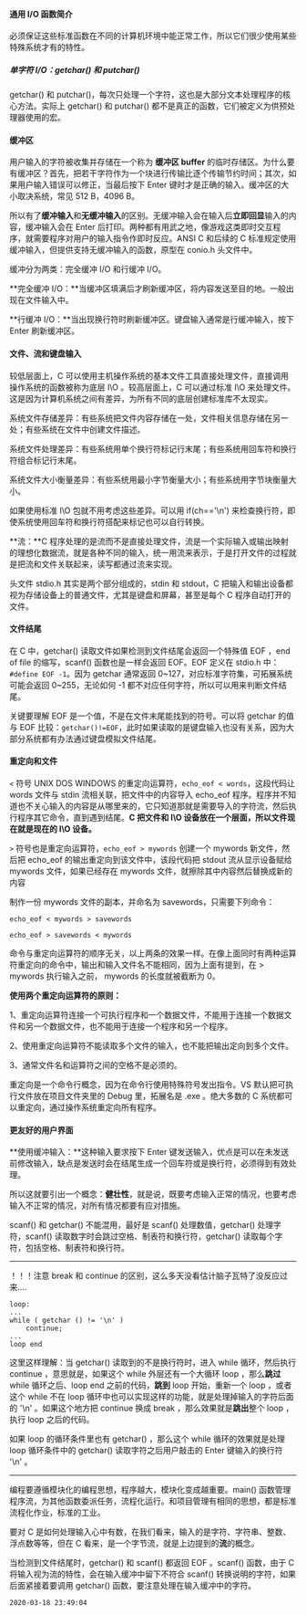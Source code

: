 #### 通用 I/O 函数简介

必须保证这些标准函数在不同的计算机环境中能正常工作，所以它们很少使用某些特殊系统才有的特性。

##### 单字符 I/O：getchar() 和 putchar()

getchar() 和 putchar()，每次只处理一个字符，这也是大部分文本处理程序的核心方法。实际上 getchar() 和  putchar() 都不是真正的函数，它们被定义为供预处理器使用的宏。

#### 缓冲区

用户输入的字符被收集并存储在一个称为 **缓冲区 buffer** 的临时存储区。为什么要有缓冲区？首先，把若干字符作为一个块进行传输比逐个传输节约时间；其次，如果用户输入错误可以修正，当最后按下 Enter 键时才是正确的输入。缓冲区的大小取决系统，常见 512 B，4096 B。

所以有了**缓冲输入**和**无缓冲输入**的区别。无缓冲输入会在输入后**立即回显**输入的内容，缓冲输入会在 Enter 后打印。两种都有用武之地，像游戏这类即时交互程序，就需要程序对用户的输入指令作即时反应。ANSI C 和后续的 C 标准规定使用缓冲输入，但提供支持无缓冲输入的函数，原型在 conio.h 头文件中。

缓冲分为两类：完全缓冲 I/O 和行缓冲 I/O。

**完全缓冲 I/O：**当缓冲区填满后才刷新缓冲区，将内容发送至目的地。一般出现在文件输入中。

**行缓冲 I/O：**当出现换行符时刷新缓冲区。键盘输入通常是行缓冲输入，按下 Enter 刷新缓冲区。

#### 文件、流和键盘输入

较低层面上，C 可以使用主机操作系统的基本文件工具直接处理文件，直接调用操作系统的函数被称为底层 I\O 。较高层面上，C 可以通过标准 I\O 来处理文件。这是因为计算机系统之间有差异，为所有不同的底层创建标准库不太现实。

系统文件存储差异：有些系统把文件内容存储在一处，文件相关信息存储在另一处；有些系统在文件中创建文件描述。

系统文件处理差异：有些系统用单个换行符标记行末尾；有些系统用回车符和换行符组合标记行末尾。

系统文件大小衡量差异：有些系统用最小字节衡量大小；有些系统用字节块衡量大小。

如果使用标准 I\O 包就不用考虑这些差异。可以用 if(ch=='\n') 来检查换行符，即使系统使用回车符和换行符搭配来标记也可以自行转换。

**流：**C 程序处理的是流而不是直接处理文件，流是一个实际输入或输出映射的理想化数据流，就是各种不同的输入，统一用流来表示，于是打开文件的过程就是把流和文件关联起来，读写都通过流来实现。

头文件 stdio.h 其实是两个部分组成的，stdin 和 stdout，C 把输入和输出设备都视为存储设备上的普通文件，尤其是键盘和屏幕，甚至是每个 C 程序自动打开的文件。

#### 文件结尾

在 C 中，getchar() 读取文件如果检测到文件结尾会返回一个特殊值 EOF ，end of file 的缩写，scanf() 函数也是一样会返回 EOF。EOF 定义在 stdio.h 中：`#define EOF -1`。因为 getchar 通常返回 0~127，对应标准字符集，可拓展系统可能会返回 0~255，无论如何 -1 都不对应任何字符，所以可以用来判断文件结尾。

 关键要理解 EOF 是一个值，不是在文件末尾能找到的符号。可以将 getchar 的值与 EOF 比较：`getchar()!=EOF`，此时如果读取的是键盘输入也没有关系，因为大部分系统都有办法通过键盘模拟文件结尾。

#### 重定向和文件

`<` 符号 UNIX DOS WINDOWS 的重定向运算符，`echo_eof < words`，这段代码让 words 文件与 stdin 流相关联，把文件中的内容导入 echo_eof 程序。程序并不知道也不关心输入的内容是从哪里来的，它只知道那就是需要导入的字符流，然后执行程序其它命令，直到遇到结尾。**C 把文件和 I\O 设备放在一个层面，所以文件现在就是现在的 I\O 设备。**

`>` 符号也是重定向运算符，`echo_eof > mywords` 创建一个 mywords 新文件，然后把 echo_eof 的输出重定向到该文件中，该段代码把 stdout 流从显示设备赋给 mywords 文件，如果已经存在 mywords 文件，就擦除其中内容然后替换成新的内容

制作一份 mywords 文件的副本，并命名为 savewords，只需要下列命令：

`echo_eof < mywords > savewords`

`echo_eof > savewords < mywords`

命令与重定向运算符的顺序无关，以上两条的效果一样。在像上面同时有两种运算符重定向的命令中，输出和输入文件名不能相同，因为上面有提到，在 > mywords 执行输入之前， mywords 的长度就被截断为 0。

**使用两个重定向运算符的原则：**

1、重定向运算符连接一个可执行程序和一个数据文件，不能用于连接一个数据文件和另一个数据文件，也不能用于连接一个程序和另一个程序。

2、使用重定向运算符不能读取多个文件的输入，也不能把输出定向到多个文件。

3、通常文件名和运算符之间的空格不是必须的。

重定向是一个命令行概念，因为在命令行使用特殊符号发出指令。VS 默认把可执行文件放在项目文件夹里的 Debug 里，拓展名是 .exe 。绝大多数的 C 系统都可以重定向，通过操作系统重定向所有程序。

#### 更友好的用户界面

**使用缓冲输入：**这种输入要求按下 Enter 键发送输入，优点是可以在未发送前修改输入，缺点是发送时会在结尾生成一个回车符或是换行符，必须得到有效处理。

所以这就要引出一个概念：**健壮性**，就是说，既要考虑输入正常的情况，也要考虑输入不正常的情况，对所有情况都要有应对措施。

scanf() 和 getchar() 不能混用，最好是 scanf() 处理数值，getchar() 处理字符，scanf() 读取数字时会跳过空格、制表符和换行符，getchar() 读取每个字符，包括空格、制表符和换行符。

------

！！！注意 break 和 continue 的区别，这么多天没看估计脑子瓦特了没反应过来.... 

```
loop:
...
while ( getchar () != '\n' )
	continue;
...
loop end
```

这里这样理解：当 getchar() 读取到的不是换行符时，进入 while 循环，然后执行 continue ，意思就是，如果这个 while 外层还有一个大循环 loop ，那么**跳过** while 循环之后、loop end 之前的代码，**跳到** loop 开始，重新一个 loop ，或者这个 while 不在 loop 循环中也可以实现这样的功能，就是处理掉输入的字符后面的 '\n' 。如果这个地方把 continue 换成 break ，那么效果就是**跳出**整个 loop ，执行 loop 之后的代码。

如果 loop 的循环条件里也有 getchar() ，那么这个 while 循环的效果就是处理 loop 循环条件中的 getchar() 读取字符之后用户敲击的 Enter 键输入的换行符 '\n' 。

------

编程要遵循模块化的编程思想，程序越大，模块化变成越重要。main() 函数管理程序流，为其他函数委派任务，流程化运行。和项目管理有相同的思想，都是标准流程化作业，标准的工业。

要对 C 是如何处理输入心中有数，在我们看来，输入的是字符、字符串、整数、浮点数等等，但在 C 看来，是一个字节流，就是上边提到的**流**的概念。

当检测到文件结尾时，getchar() 和 scanf() 都返回 EOF 。scanf() 函数，由于 C  将输入视为流的特性，会在输入缓冲中留下不符合 scanf() 转换说明的字符，如果后面紧接着要调用 getchar() 函数，要注意处理在输入缓冲中的字符。

`2020-03-18 23:49:04`